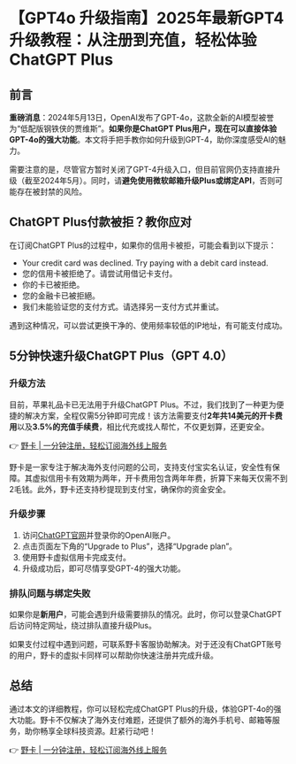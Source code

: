 # 【GPT4o 升级指南】2025年最新GPT4升级教程：从注册到充值，轻松体验ChatGPT Plus

## 前言

**重磅消息**：2024年5月13日，OpenAI发布了GPT-4o，这款全新的AI模型被誉为“低配版钢铁侠的贾维斯”。**如果你是ChatGPT Plus用户，现在可以直接体验GPT-4o的强大功能**。本文将手把手教你如何升级到GPT-4，助你深度感受AI的魅力。

需要注意的是，尽管官方暂时关闭了GPT-4升级入口，但目前官网仍支持直接升级（截至2024年5月）。同时，请**避免使用微软邮箱升级Plus或绑定API**，否则可能存在被封禁的风险。

## ChatGPT Plus付款被拒？教你应对

在订阅ChatGPT Plus的过程中，如果你的信用卡被拒，可能会看到以下提示：

- Your credit card was declined. Try paying with a debit card instead.
- 您的信用卡被拒绝了。请尝试用借记卡支付。
- 你的卡已被拒绝。
- 您的金融卡已被拒絕。
- 我们未能验证您的支付方式。请选择另一支付方式并重试。

遇到这种情况，可以尝试更换干净的、使用频率较低的IP地址，有可能支付成功。

## 5分钟快速升级ChatGPT Plus（GPT 4.0）

### 升级方法

目前，苹果礼品卡已无法用于升级ChatGPT Plus。不过，我们找到了一种更为便捷的解决方案，全程仅需5分钟即可完成！该方法需要支付**2年共14美元的开卡费用**以及**3.5%的充值手续费**，相比代充或找人帮忙，不仅更划算，还更安全。

👉 [野卡 | 一分钟注册，轻松订阅海外线上服务](https://bbtdd.com/yeka)

野卡是一家专注于解决海外支付问题的公司，支持支付宝实名认证，安全性有保障。其虚拟信用卡有效期为两年，开卡费用包含两年年费，折算下来每天仅需不到2毛钱。此外，野卡还支持秒提现到支付宝，确保你的资金安全。

### 升级步骤

1. 访问[ChatGPT官网](https://chat.openai.com/)并登录你的OpenAI账户。
2. 点击页面左下角的“Upgrade to Plus”，选择“Upgrade plan”。
3. 使用野卡虚拟信用卡完成支付。
4. 升级成功后，即可尽情享受GPT-4的强大功能。

### 排队问题与绑定失败

如果你是**新用户**，可能会遇到升级需要排队的情况。此时，你可以登录ChatGPT后访问特定网址，绕过排队直接升级Plus。

如果支付过程中遇到问题，可联系野卡客服协助解决。对于还没有ChatGPT账号的用户，野卡的虚拟卡同样可以帮助你快速注册并完成升级。

## 总结

通过本文的详细教程，你可以轻松完成ChatGPT Plus的升级，体验GPT-4o的强大功能。野卡不仅解决了海外支付难题，还提供了额外的海外手机号、邮箱等服务，助你畅享全球科技资源。赶紧行动吧！

👉 [野卡 | 一分钟注册，轻松订阅海外线上服务](https://bbtdd.com/yeka)